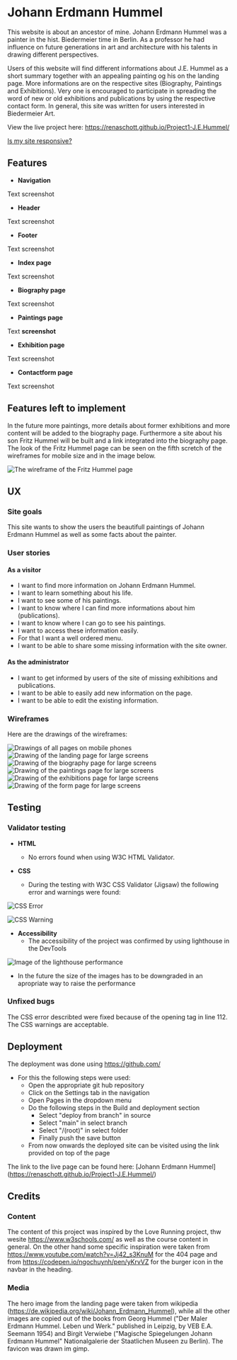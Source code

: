# Johann Erdmann Hummel

This website is about an ancestor of mine. Johann Erdmann Hummel was a painter in the hist. Biedermeier time in Berlin. As a professor he had influence
on future generations in art and architecture with his talents in drawing different perspectives. 

Users of this website will find different informations about J.E. Hummel as a short summary together with an appealing painting
og his on the landing page. More informations are on the respective sites (Biography, Paintings and Exhibitions). Very one is encouraged to participate
in spreading the word of new or old exhibitions and publications by using the respective contact form.
In general, this site was written for users interested in Biedermeier Art.

View the live project here: https://renaschott.github.io/Project1-J.E.Hummel/

[Is my site responsive?](assets/readme-images/am-I-responsive.png)

## Features


- **Navigation**

Text
screenshot

- **Header**

Text
screenshot

- **Footer**

Text
screenshot

- **Index page**

Text
screenshot

- **Biography page**

Text
screenshot

- **Paintings page**

Text
**screenshot**

- **Exhibition page**

Text
screenshot

- **Contactform page**

Text
screenshot

## Features left to implement

In the future more paintings, more details about former exhibitions and more content will be added to the biography page.
Furthermore a site about his son Fritz Hummel will be built and a link integrated into the biography page. The look of the Fritz Hummel page
can be seen on the fifth scretch of the wireframes for mobile size and in the image below.

![The wireframe of the Fritz Hummel page](assets/readme-images/wireframe7.png)


## UX

### Site goals
This site wants to show the users the beautifull paintings of Johann Erdmann Hummel as well as some facts about the painter.

### User stories
#### As a visitor
- I want to find more information on Johann Erdmann Hummel.
- I want to learn something about his life.
- I want to see some of his paintings.
- I want to know where I can find more informations about him (publications).
- I want to know where I can go to see his paintings.
- I want to access these information easily.
- For that I want a well ordered menu.
- I want to be able to share some missing information with the site owner.

#### As the administrator
- I want to get informed by users of the site of missing exhibitions and publications.
- I want to be able to easily add new information on the page.
- I want to be able to edit the existing information. 

### Wireframes
Here are the drawings of the wireframes:

![Drawings of all pages on mobile phones](assets/readme-images/wireframe1.webp)
![Drawing of the landing page for large screens](assets/readme-images/wireframe2.webp)
![Drawing of the biography page for large screens](assets/readme-images/wireframe3.webp)
![Drawing of the paintings page for large screens](assets/readme-images/wireframe4.webp)
![Drawing of the exhibitions page for large screens](assets/readme-images/wireframe5.webp)
![Drawing of the form page for large screens](assets/readme-images/wireframe6.png)





## Testing


### Validator testing

- **HTML**
  - No errors found when using W3C HTML Validator.
  
- **CSS**
  - During the testing with W3C CSS Validator (Jigsaw) the following error and warnings were found:
  
![CSS Error](assets/readme-images/css-fehler.png "CSS error")

![CSS Warning](assets/readme-images/css-warnung.png "CSS warnings")

- **Accessibility**
  - The accessibility of the project was confirmed by using lighthouse in the DevTools

![Image of the lighthouse performance](assets/readme-images/lighthouse.png)

  - In the future the size of the images has to be downgraded in an apropriate way to raise the performance  

### Unfixed bugs

The CSS error describted were fixed because of the opening tag in line 112.
The CSS warnings are acceptable.


## Deployment

The deployment was done using <https://github.com/>
- For this the following steps were used:
  - Open the appropriate git hub repository
  - Click on the Settings tab in the navigation
  - Open Pages in the dropdown menu
  - Do the following steps in the Build and deployment section
    - Select "deploy from branch" in source
    - Select "main" in select branch
    - Select "/(root)" in select folder
    - Finally push the save button
  - From now onwards the deployed site can be visited using the link provided on top of the page

The link to the live page can be found here: [Johann Erdmann Hummel] (<https://renaschott.github.io/Project1-J.E.Hummel/>)



## Credits

### Content
The content of this project was inspired by the Love Running project, thw wesite <https://www.w3schools.com/> as well as the course content in general. On the other hand some specific inspiration were taken from <https://www.youtube.com/watch?v=Jj42_s3KnuM> for the 404 page and from https://codepen.io/ngochuynh/pen/yKrvVZ for the burger icon in the navbar in the heading.

### Media
The hero image from the landing page were taken from wikipedia (<https://de.wikipedia.org/wiki/Johann_Erdmann_Hummel>), while all the other images are copied out of the books from Georg Hummel ("Der Maler Erdmann Hummel. Leben und Werk." published in Leipzig, by VEB E.A. Seemann 1954) and Birgit Verwiebe ("Magische Spiegelungen Johann Erdmann Hummel" Nationalgalerie der Staatlichen Museen zu Berlin). The favicon was drawn im gimp.
                            
